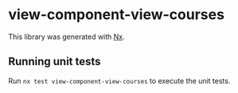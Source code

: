 # view-component-view-courses

This library was generated with [Nx](https://nx.dev).

## Running unit tests

Run `nx test view-component-view-courses` to execute the unit tests.
